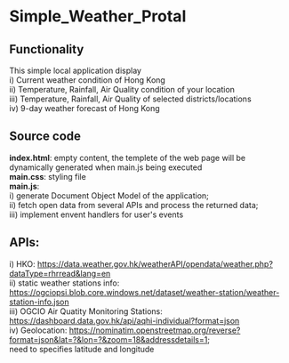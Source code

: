# Simple_Weather_Protal


## Functionality
This simple local application display  
i) Current weather condition of Hong Kong  
ii) Temperature, Rainfall, Air Quality condition of your location  
iii) Temperature, Rainfall, Air Quality of selected districts/locations  
iv) 9-day weather forecast of Hong Kong  


## Source code
**index.html**: empty content, the templete of the web page will be dynamically generated when main.js being executed  
**main.css**: styling file  
**main.js**:   
  i) generate Document Object Model of the application;   
  ii) fetch open data from several APIs and process the returned data;  
  iii) implement envent handlers for user's events  

  
## APIs: 
i) HKO: https://data.weather.gov.hk/weatherAPI/opendata/weather.php?dataType=rhrread&lang=en  
ii) static weather stations info: https://ogciopsi.blob.core.windows.net/dataset/weather-station/weather-station-info.json  
iii) OGCIO Air Quatity Monitoring Stations: https://dashboard.data.gov.hk/api/aqhi-individual?format=json  
iv) Geolocation:  https://nominatim.openstreetmap.org/reverse?format=json&lat=?&lon=?&zoom=18&addressdetails=1;  
need to specifies latitude and longitude
